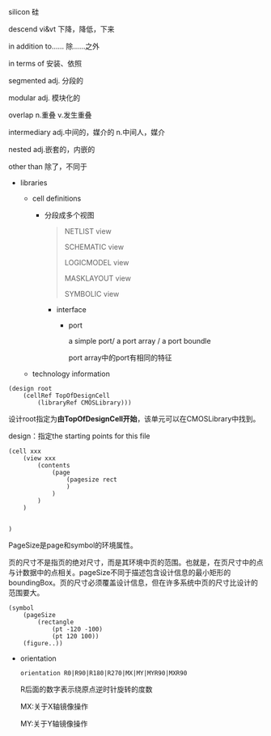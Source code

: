 silicon 硅

descend vi&vt 下降，降低，下来

in addition to…… 除……之外

in terms of 安装、依照

segmented adj. 分段的

modular adj. 模块化的

overlap n.重叠 v.发生重叠

intermediary adj.中间的，媒介的 n.中间人，媒介

nested adj.嵌套的，内嵌的

other than 除了，不同于



* libraries

  * cell definitions

    * 分段成多个视图

      >NETLIST view
      >
      >SCHEMATIC view
      >
      >LOGICMODEL view
      >
      >MASKLAYOUT view
      >
      >SYMBOLIC view
      * interface

        * port

          a simple port/ a port array / a port boundle

          port array中的port有相同的特征

    

  * technology information







```edif
(design root
	(cellRef TopOfDesignCell
		(libraryRef CMOSLibrary)))
```

设计root指定为**由TopOfDesignCell开始**，该单元可以在CMOSLibrary中找到。

design：指定the starting points for this file



```edif
(cell xxx
	(view xxx
		(contents
			(page
				(pagesize rect
				)
			)
		)
	)


)
```



PageSize是page和symbol的环境属性。

页的尺寸不是指页的绝对尺寸，而是其环境中页的范围。也就是，在页尺寸中的点与计数据中的点相关。pageSize不同于描述包含设计信息的最小矩形的boundingBox。页的尺寸必须覆盖设计信息，但在许多系统中页的尺寸比设计的范围要大。

````
(symbol
	(pageSize
		(rectangle
			(pt -120 -100)
			(pt 120 100))
	(figure..))

````



* orientation

  ```
  orientation R0|R90|R180|R270|MX|MY|MYR90|MXR90
  ```

  R后面的数字表示绕原点逆时针旋转的度数

  MX:关于X轴镜像操作

  MY:关于Y轴镜像操作



